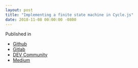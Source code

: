 ```yaml
---
layout: post
title: "Implementing a finite state machine in Cycle.js"
date: 2018-11-08 00:00:00 -0800
---
```


Published in

- [Github](https://github.com/mjyc/cycle-robot-drivers/blob/master/docs/programming_socialrobot_with_fsm.md)
- [Gitlab](https://gitlab.cs.washington.edu/mjyc/cycle-robot-drivers/blob/master/docs/programming_socialrobot_with_fsm.md)
- [DEV Community](https://medium.com/@chungjy9/implementing-a-finite-state-machine-in-cycle-js-c498b6cfb231)
- [Medium](https://medium.com/@chungjy9/implementing-a-finite-state-machine-in-cycle-js-c498b6cfb231)
